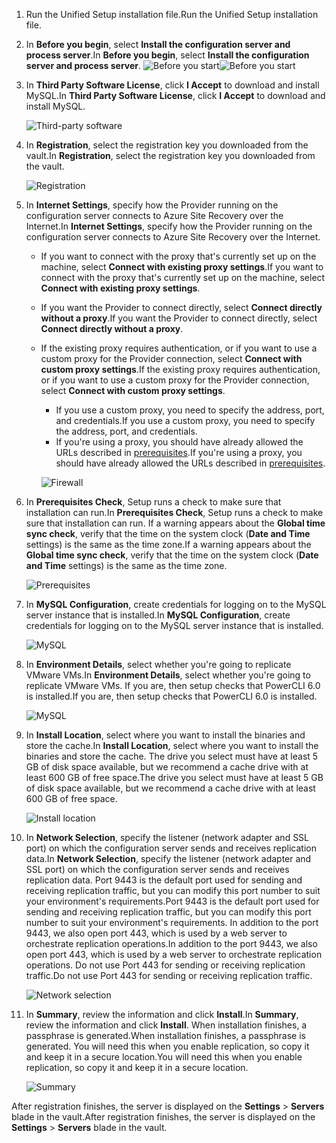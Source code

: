 1. <span data-ttu-id="c2656-101">Run the Unified Setup installation file.</span><span class="sxs-lookup"><span data-stu-id="c2656-101">Run the Unified Setup installation file.</span></span>
2. <span data-ttu-id="c2656-102">In **Before you begin**, select **Install the configuration server and process server**.</span><span class="sxs-lookup"><span data-stu-id="c2656-102">In **Before you begin**, select **Install the configuration server and process server**.</span></span>
    <span data-ttu-id="c2656-103">![Before you start](https://docstestmedia1.blob.core.windows.net/azure-media/includes/media/site-recovery-add-configuration-server/combined-wiz1.png)</span><span class="sxs-lookup"><span data-stu-id="c2656-103">![Before you start](https://docstestmedia1.blob.core.windows.net/azure-media/includes/media/site-recovery-add-configuration-server/combined-wiz1.png)</span></span>
3. <span data-ttu-id="c2656-104">In **Third Party Software License**, click **I Accept** to download and install MySQL.</span><span class="sxs-lookup"><span data-stu-id="c2656-104">In **Third Party Software License**, click **I Accept** to download and install MySQL.</span></span>

    ![Third-party software](https://docstestmedia1.blob.core.windows.net/azure-media/includes/media/site-recovery-add-configuration-server/combined-wiz2.png)
4. <span data-ttu-id="c2656-106">In **Registration**, select the registration key you downloaded from the vault.</span><span class="sxs-lookup"><span data-stu-id="c2656-106">In **Registration**, select the registration key you downloaded from the vault.</span></span>

    ![Registration](https://docstestmedia1.blob.core.windows.net/azure-media/includes/media/site-recovery-add-configuration-server/combined-wiz3.png)
5. <span data-ttu-id="c2656-108">In **Internet Settings**, specify how the Provider running on the configuration server connects to Azure Site Recovery over the Internet.</span><span class="sxs-lookup"><span data-stu-id="c2656-108">In **Internet Settings**, specify how the Provider running on the configuration server connects to Azure Site Recovery over the Internet.</span></span>

   * <span data-ttu-id="c2656-109">If you want to connect with the proxy that's currently set up on the machine, select **Connect with existing proxy settings**.</span><span class="sxs-lookup"><span data-stu-id="c2656-109">If you want to connect with the proxy that's currently set up on the machine, select **Connect with existing proxy settings**.</span></span>
   * <span data-ttu-id="c2656-110">If you want the Provider to connect directly, select **Connect directly without a proxy**.</span><span class="sxs-lookup"><span data-stu-id="c2656-110">If you want the Provider to connect directly, select **Connect directly without a proxy**.</span></span>
   * <span data-ttu-id="c2656-111">If the existing proxy requires authentication, or if you want to use a custom proxy for the Provider connection, select **Connect with custom proxy settings**.</span><span class="sxs-lookup"><span data-stu-id="c2656-111">If the existing proxy requires authentication, or if you want to use a custom proxy for the Provider connection, select **Connect with custom proxy settings**.</span></span>

     * <span data-ttu-id="c2656-112">If you use a custom proxy, you need to specify the address, port, and credentials.</span><span class="sxs-lookup"><span data-stu-id="c2656-112">If you use a custom proxy, you need to specify the address, port, and credentials.</span></span>
     * <span data-ttu-id="c2656-113">If you're using a proxy, you should have already allowed the URLs described in [prerequisites](#prerequisites).</span><span class="sxs-lookup"><span data-stu-id="c2656-113">If you're using a proxy, you should have already allowed the URLs described in [prerequisites](#prerequisites).</span></span>

     ![Firewall](https://docstestmedia1.blob.core.windows.net/azure-media/includes/media/site-recovery-add-configuration-server/combined-wiz4.png)
6. <span data-ttu-id="c2656-115">In **Prerequisites Check**, Setup runs a check to make sure that installation can run.</span><span class="sxs-lookup"><span data-stu-id="c2656-115">In **Prerequisites Check**, Setup runs a check to make sure that installation can run.</span></span> <span data-ttu-id="c2656-116">If a warning appears about the **Global time sync check**, verify that the time on the system clock (**Date and Time** settings) is the same as the time zone.</span><span class="sxs-lookup"><span data-stu-id="c2656-116">If a warning appears about the **Global time sync check**, verify that the time on the system clock (**Date and Time** settings) is the same as the time zone.</span></span>

    ![Prerequisites](https://docstestmedia1.blob.core.windows.net/azure-media/includes/media/site-recovery-add-configuration-server/combined-wiz5.png)
7. <span data-ttu-id="c2656-118">In **MySQL Configuration**, create credentials for logging on to the MySQL server instance that is installed.</span><span class="sxs-lookup"><span data-stu-id="c2656-118">In **MySQL Configuration**, create credentials for logging on to the MySQL server instance that is installed.</span></span>

    ![MySQL](https://docstestmedia1.blob.core.windows.net/azure-media/includes/media/site-recovery-add-configuration-server/combined-wiz6.png)
8. <span data-ttu-id="c2656-120">In **Environment Details**, select whether you're going to replicate VMware VMs.</span><span class="sxs-lookup"><span data-stu-id="c2656-120">In **Environment Details**, select whether you're going to replicate VMware VMs.</span></span> <span data-ttu-id="c2656-121">If you are, then setup checks that PowerCLI 6.0 is installed.</span><span class="sxs-lookup"><span data-stu-id="c2656-121">If you are, then setup checks that PowerCLI 6.0 is installed.</span></span>

    ![MySQL](https://docstestmedia1.blob.core.windows.net/azure-media/includes/media/site-recovery-add-configuration-server/combined-wiz7.png)

9. <span data-ttu-id="c2656-123">In **Install Location**, select where you want to install the binaries and store the cache.</span><span class="sxs-lookup"><span data-stu-id="c2656-123">In **Install Location**, select where you want to install the binaries and store the cache.</span></span> <span data-ttu-id="c2656-124">The drive you select must have at least 5 GB of disk space available, but we recommend a cache drive with at least 600 GB of free space.</span><span class="sxs-lookup"><span data-stu-id="c2656-124">The drive you select must have at least 5 GB of disk space available, but we recommend a cache drive with at least 600 GB of free space.</span></span>

    ![Install location](https://docstestmedia1.blob.core.windows.net/azure-media/includes/media/site-recovery-add-configuration-server/combined-wiz8.png)
10. <span data-ttu-id="c2656-126">In **Network Selection**, specify the listener (network adapter and SSL port) on which the configuration server sends and receives replication data.</span><span class="sxs-lookup"><span data-stu-id="c2656-126">In **Network Selection**, specify the listener (network adapter and SSL port) on which the configuration server sends and receives replication data.</span></span> <span data-ttu-id="c2656-127">Port 9443 is the default port used for sending and receiving replication traffic, but you can modify this port number to suit your environment's requirements.</span><span class="sxs-lookup"><span data-stu-id="c2656-127">Port 9443 is the default port used for sending and receiving replication traffic, but you can modify this port number to suit your environment's requirements.</span></span> <span data-ttu-id="c2656-128">In addition to the port 9443, we also open port 443, which is used by a web server to orchestrate replication operations.</span><span class="sxs-lookup"><span data-stu-id="c2656-128">In addition to the port 9443, we also open port 443, which is used by a web server to orchestrate replication operations.</span></span> <span data-ttu-id="c2656-129">Do not use Port 443 for sending or receiving replication traffic.</span><span class="sxs-lookup"><span data-stu-id="c2656-129">Do not use Port 443 for sending or receiving replication traffic.</span></span>

    ![Network selection](https://docstestmedia1.blob.core.windows.net/azure-media/includes/media/site-recovery-add-configuration-server/combined-wiz9.png)


11. <span data-ttu-id="c2656-131">In **Summary**, review the information and click **Install**.</span><span class="sxs-lookup"><span data-stu-id="c2656-131">In **Summary**, review the information and click **Install**.</span></span> <span data-ttu-id="c2656-132">When installation finishes, a passphrase is generated.</span><span class="sxs-lookup"><span data-stu-id="c2656-132">When installation finishes, a passphrase is generated.</span></span> <span data-ttu-id="c2656-133">You will need this when you enable replication, so copy it and keep it in a secure location.</span><span class="sxs-lookup"><span data-stu-id="c2656-133">You will need this when you enable replication, so copy it and keep it in a secure location.</span></span>

    ![Summary](https://docstestmedia1.blob.core.windows.net/azure-media/includes/media/site-recovery-add-configuration-server/combined-wiz10.png)

<span data-ttu-id="c2656-135">After registration finishes, the server is displayed on the **Settings** > **Servers** blade in the vault.</span><span class="sxs-lookup"><span data-stu-id="c2656-135">After registration finishes, the server is displayed on the **Settings** > **Servers** blade in the vault.</span></span>










